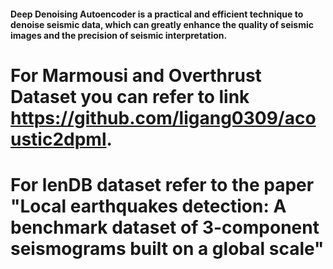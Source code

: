 #### Deep Denoising Autoencoder is a practical and efficient technique to denoise seismic data, which can greatly enhance the quality of seismic images and the precision of seismic interpretation.

# For Marmousi and Overthrust Dataset you can refer to link https://github.com/ligang0309/acoustic2dpml.
# For lenDB dataset refer to the paper "Local earthquakes detection: A benchmark dataset of 3-component seismograms built on a global scale"
